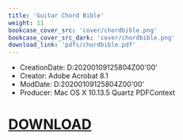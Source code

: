 ```yaml
---
title: 'Guitar Chord Bible'
weight: 11
bookcase_cover_src: 'cover/chordbible.png'
bookcase_cover_src_dark: 'cover/chordbible.png'
download_link: 'pdfs/chordbible.pdf'
---
```


- CreationDate: D:20200109125804Z00'00'
- Creator: Adobe Acrobat 8.1
- ModDate: D:20200109125804Z00'00'
- Producer: Mac OS X 10.13.5 Quartz PDFContext
# [DOWNLOAD](/pdfs/chordbible.pdf)
